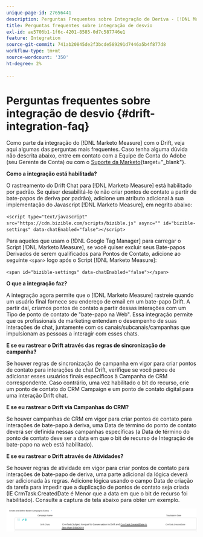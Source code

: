 ```yaml
---
unique-page-id: 27656441
description: Perguntas Frequentes sobre Integração de Deriva - [!DNL Marketo Measure]
title: Perguntas frequentes sobre integração de desvio
exl-id: ae5706b1-1f6c-4201-8585-0d7c587746e1
feature: Integration
source-git-commit: 741ab20845de2f3bcde589291d7446a5b4f877d8
workflow-type: tm+mt
source-wordcount: '350'
ht-degree: 2%

---
```


# Perguntas frequentes sobre integração de desvio {#drift-integration-faq}

Como parte da integração do [!DNL Marketo Measure] com o Drift, veja aqui algumas das perguntas mais frequentes. Caso tenha alguma dúvida não descrita abaixo, entre em contato com a Equipe de Conta do Adobe (seu Gerente de Conta) ou com o [Suporte da Marketo](https://nation.marketo.com/t5/support/ct-p/Support){target="_blank"}.

**Como a integração está habilitada?**

O rastreamento do Drift Chat para [!DNL Marketo Measure] está habilitado por padrão. Se quiser desabilitá-lo (e não criar pontos de contato a partir de bate-papos de deriva por padrão), adicione um atributo adicional à sua implementação do Javascript [!DNL Marketo Measure], em negrito abaixo:

`<script type="text/javascript" src="https://cdn.bizible.com/scripts/bizible.js" async="" id="bizible-settings" data-chatEnabled="false"></script>`

Para aqueles que usam o [!DNL Google Tag Manager] para carregar o Script [!DNL Marketo Measure], se você quiser excluir seus Bate-papos Derivados de serem qualificados para Pontos de Contato, adicione ao seguinte `<span>` logo após o Script [!DNL Marketo Measure]:

`<span id="bizible-settings" data-chatEnabled="false"></span>`

**O que a integração faz?**

A integração agora permite que o [!DNL Marketo Measure] rastreie quando um usuário final fornece seu endereço de email em um bate-papo Drift. A partir daí, criamos pontos de contato a partir dessas interações com um Tipo de ponto de contato de &quot;bate-papo na Web&quot;. Essa integração permite que os profissionais de marketing entendam o desempenho de suas interações de chat, juntamente com os canais/subcanais/campanhas que impulsionam as pessoas a interagir com esses chats.

**E se eu rastrear o Drift através das regras de sincronização de campanha?**

Se houver regras de sincronização de campanha em vigor para criar pontos de contato para interações de chat Drift, verifique se você parou de adicionar esses usuários finais específicos à Campanha de CRM correspondente. Caso contrário, uma vez habilitado o bit do recurso, crie um ponto de contato do CRM Campaign e um ponto de contato digital para uma interação Drift chat.

**E se eu rastrear o Drift via Campanhas do CRM?**

Se houver campanhas de CRM em vigor para criar pontos de contato para interações de bate-papo à deriva, uma Data de término do ponto de contato deverá ser definida nessas campanhas específicas (a Data de término do ponto de contato deve ser a data em que o bit de recurso de Integração de bate-papo na web está habilitado).

**E se eu rastrear o Drift através de Atividades?**

Se houver regras de atividade em vigor para criar pontos de contato para interações de bate-papo de deriva, uma parte adicional da lógica deverá ser adicionada às regras. Adicione lógica usando o campo Data de criação da tarefa para impedir que a duplicação de pontos de contato seja criada (IE CrmTask.CreatedDate é Menor que a data em que o bit de recurso foi habilitado). Consulte a captura de tela abaixo para obter um exemplo.

![](assets/activity-rule-drift.png)
